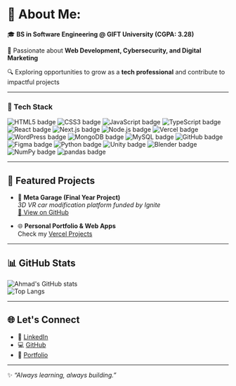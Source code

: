 # 💭 About Me:

🎓 **BS in Software Engineering @ GIFT University (CGPA: 3.28)**  

🚀 Passionate about **Web Development, Cybersecurity, and Digital Marketing**  

🔍 Exploring opportunities to grow as a **tech professional** and contribute to impactful projects    

---

### 🚀 Tech Stack  
<img src='https://img.shields.io/badge/HTML5-E34F26?style=for-the-badge&logo=HTML5&logoColor=FFF' alt='HTML5 badge'/> <img src='https://img.shields.io/badge/CSS3-1572B6?style=for-the-badge&logo=CSS3&logoColor=FFF' alt='CSS3 badge'/> <img src='https://img.shields.io/badge/JavaScript-F7DF1E?style=for-the-badge&logo=JavaScript&logoColor=black' alt='JavaScript badge'/>
<img src='https://img.shields.io/badge/TypeScript-3178C6?style=for-the-badge&logo=TypeScript&logoColor=FFF' alt='TypeScript badge'/>
<img src='https://img.shields.io/badge/React-61DAFB?style=for-the-badge&logo=React&logoColor=FFF' alt='React badge'/>
<img src='https://img.shields.io/badge/Next.js-000000?style=for-the-badge&logo=Next.js&logoColor=FFF' alt='Next.js badge'/> 
<img src='https://img.shields.io/badge/Node.js-339933?style=for-the-badge&logo=Node.js&logoColor=FFF' alt='Node.js badge'/>
<img src='https://img.shields.io/badge/Vercel-000000?style=for-the-badge&logo=Vercel&logoColor=FFF' alt='Vercel badge'/>
<img src='https://img.shields.io/badge/WordPress-21759B?style=for-the-badge&logo=WordPress&logoColor=FFF' alt='WordPress badge'/>
<img src='https://img.shields.io/badge/MongoDB-47A248?style=for-the-badge&logo=MongoDB&logoColor=FFF' alt='MongoDB badge'/>
<img src='https://img.shields.io/badge/MySQL-4479A1?style=for-the-badge&logo=MySQL&logoColor=FFF' alt='MySQL badge'/>  <img src='https://img.shields.io/badge/GitHub-181717?style=for-the-badge&logo=GitHub&logoColor=FFF' alt='GitHub badge'/>
<img src='https://img.shields.io/badge/Figma-F24E1E?style=for-the-badge&logo=Figma&logoColor=FFF' alt='Figma badge'/>
<img src='https://img.shields.io/badge/Python-3776AB?style=for-the-badge&logo=Python&logoColor=FFF' alt='Python badge'/>
<img src='https://img.shields.io/badge/Unity-000000?style=for-the-badge&logo=Unity&logoColor=FFF' alt='Unity badge'/>
<img src='https://img.shields.io/badge/Blender-E87D0D?style=for-the-badge&logo=Blender&logoColor=FFF' alt='Blender badge'/>
<img src='https://img.shields.io/badge/NumPy-013243?style=for-the-badge&logo=NumPy&logoColor=FFF' alt='NumPy badge'/>
<img src='https://img.shields.io/badge/pandas-150458?style=for-the-badge&logo=pandas&logoColor=FFF' alt='pandas badge'/>

---

## 📌 Featured Projects  
- 🚗 **Meta Garage (Final Year Project)**  
  *3D VR car modification platform funded by Ignite*  
  [🔗 View on GitHub](https://github.com/ahmadjamil07)  

- 🌐 **Personal Portfolio & Web Apps**  
  Check my [Vercel Projects](https://www.vercel.com/ahmadjamil07)  

---

## 📊 GitHub Stats  
![Ahmad's GitHub stats](https://github-readme-stats.vercel.app/api?username=ahmadjamil07&show_icons=true&theme=dark)  
![Top Langs](https://github-readme-stats.vercel.app/api/top-langs/?username=ahmadjamil07&layout=compact&theme=dark)  

---

## 🌐 Let's Connect 
- 💼 [LinkedIn](https://www.linkedin.com/in/ahmadjamil07)  
- 💻 [GitHub](https://github.com/ahmadjamil07)  
- 🚀 [Portfolio](https://www.ahmadjamil.online)  

---

✨ *“Always learning, always building.”*  
